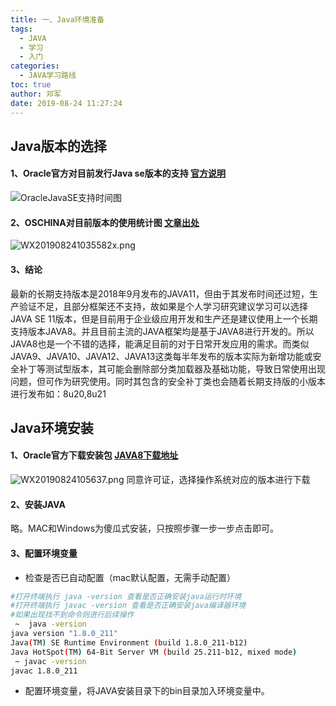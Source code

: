 ```yaml
---
title: 一、Java环境准备
tags:
  - JAVA
  - 学习
  - 入门
categories:
  - JAVA学习路线
toc: true
author: 邓军
date: 2019-08-24 11:27:24
---
```


## Java版本的选择
#### 1、Oracle官方对目前发行Java se版本的支持 [官方说明](https://www.oracle.com/technetwork/java/java-se-support-roadmap.html)
![OracleJavaSE支持时间图](https://file-blog.coolwang.cn/hexo-client/2019/08/24/5089daf0-c617-11e9-85bc-8999f0bf4dd0.png)

#### 2、OSCHINA对目前版本的使用统计图 [文章出处](https://www.oschina.net/question/2918182_2287320)
![WX201908241035582x.png](https://file-blog.coolwang.cn/hexo-client/2019/08/24/f8cd1c90-c617-11e9-85bc-8999f0bf4dd0.png)

#### 3、结论
最新的长期支持版本是2018年9月发布的JAVA11，但由于其发布时间还过短，生产验证不足，且部分框架还不支持，故如果是个人学习研究建议学习可以选择JAVA SE 11版本，但是目前用于企业级应用开发和生产还是建议使用上一个长期支持版本JAVA8。并且目前主流的JAVA框架均是基于JAVA8进行开发的。所以JAVA8也是一个不错的选择，能满足目前的对于日常开发应用的需求。而类似JAVA9、JAVA10、JAVA12、JAVA13这类每半年发布的版本实际为新增功能或安全补丁等测试型版本，其可能会删除部分类加载器及基础功能，导致日常使用出现问题，但可作为研究使用。同时其包含的安全补丁类也会随着长期支持版的小版本进行发布如：8u20,8u21

## Java环境安装
#### 1、Oracle官方下载安装包 [JAVA8下载地址](https://www.oracle.com/technetwork/java/javase/downloads/jdk8-downloads-2133151.html)
![WX20190824105637.png](https://file-blog.coolwang.cn/hexo-client/2019/08/24/d8c3f100-c61a-11e9-85bc-8999f0bf4dd0.png)
同意许可证，选择操作系统对应的版本进行下载

#### 2、安装JAVA
略。MAC和Windows为傻瓜式安装，只按照步骤一步一步点击即可。

#### 3、配置环境变量
- 检查是否已自动配置（mac默认配置，无需手动配置）
```bash
#打开终端执行 java -version 查看是否正确安装java运行时环境
#打开终端执行 javac -version 查看是否正确安装java编译器环境
#如果出现找不到命令则进行后续操作
 ~  java -version
java version "1.8.0_211"
Java(TM) SE Runtime Environment (build 1.8.0_211-b12)
Java HotSpot(TM) 64-Bit Server VM (build 25.211-b12, mixed mode)
 ~ javac -version
javac 1.8.0_211
```
- 配置环境变量，将JAVA安装目录下的bin目录加入环境变量中。